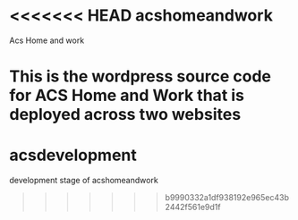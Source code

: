 <<<<<<< HEAD
acshomeandwork
==============

Acs Home and work 

This is the wordpress source code for ACS Home and Work that is deployed across two websites 
=======
acsdevelopment
==============

development stage of acshomeandwork
>>>>>>> b9990332a1df938192e965ec43b2442f561e9d1f
